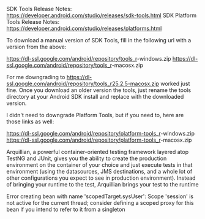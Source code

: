 SDK Tools Release Notes: https://developer.android.com/studio/releases/sdk-tools.html
SDK Platform Tools Release Notes: https://developer.android.com/studio/releases/platforms.html

To download a manual version of SDK Tools, fill in the following url with a version from the above:

https://dl-ssl.google.com/android/repository/tools_r<version>-windows.zip
https://dl-ssl.google.com/android/repository/tools_r<version>-macosx.zip

For me downgrading to https://dl-ssl.google.com/android/repository/tools_r25.2.5-macosx.zip worked just fine. Once you download an older version the tools, just rename the tools directory at your Android SDK install and replace with the downloaded version.

I didn't need to downgrade Platform Tools, but if you need to, here are those links as well:

https://dl-ssl.google.com/android/repository/platform-tools_r<version>-windows.zip
https://dl-ssl.google.com/android/repository/platform-tools_r<version>-macosx.zip



Arquillian, a powerful container-oriented testing framework layered atop TestNG and JUnit, gives you the ability to create the production environment on the container of your choice and just execute tests in that environment (using the datasources, JMS destinations, and a whole lot of other configurations you expect to see in production environment). Instead of bringing your runtime to the test, Arquillian brings your test to the runtime




Error creating bean with name 'scopedTarget.sysUser': Scope 'session' is not active for the current thread; consider defining a scoped proxy for this bean if you intend to refer to it from a singleton
